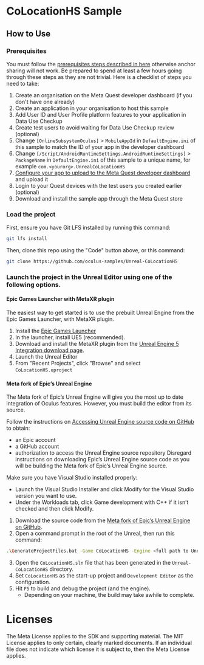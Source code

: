 # CoLocationHS Sample


## How to Use

### Prerequisites

You must follow the [prerequisites steps described in here](https://developers.meta.com/horizon/documentation/unreal/unreal-spatial-anchors-sharing#prerequisites) otherwise anchor sharing will not work. Be prepared to spend at least a few hours going through these steps as they are not trivial. Here is a checklist of steps you need to take:

1. Create an organisation on the Meta Quest developer dashboard (if you don't have one already)
2. Create an application in your organisation to host this sample
3. Add User ID and User Profile platform features to your application in Data Use Checkup
4. Create test users to avoid waiting for Data Use Checkup review (optional)
5. Change `[OnlineSubsystemOculus]` > `MobileAppId` in `DefaultEngine.ini` of this sample to match the ID of your app in the developer dashboard
6. Change `[/Script/AndroidRuntimeSettings.AndroidRuntimeSettings]` > `PackageName` in `DefaultEngine.ini` of this sample to a unique name, for example `com.<yourorg>.UnrealCoLocationHS`
7. [Configure your app to upload to the Meta Quest developer dashboard](https://developers.meta.com/horizon/documentation/unreal/unreal-platform-tool) and upload it
8. Login to your Quest devices with the test users you created earlier (optional)
9. Download and install the sample app through the Meta Quest store

### Load the project

First, ensure you have Git LFS installed by running this command:
```sh
git lfs install
```

Then, clone this repo using the "Code" button above, or this command:
```sh
git clone https://github.com/oculus-samples/Unreal-CoLocationHS
```

### Launch the project in the Unreal Editor using one of the following options.

#### Epic Games Launcher with MetaXR plugin

The easiest way to get started is to use the prebuilt Unreal Engine from the Epic Games Launcher, with MetaXR plugin.

1. Install the [Epic Games Launcher](https://www.epicgames.com/store/en-US/download)
2. In the launcher, install UE5 (recommended).
3. Download and install the MetaXR plugin from the [Unreal Engine 5 Integration download page](https://developer.oculus.com/downloads/package/unreal-engine-5-integration).
4. Launch the Unreal Editor
5. From "Recent Projects", click "Browse" and select `CoLocationHS.uproject`

#### Meta fork of Epic’s Unreal Engine

The Meta fork of Epic’s Unreal Engine will give you the most up to date integration of Oculus features. However, you must build the editor from its source.

Follow the instructions on [Accessing Unreal Engine source code on GitHub](https://www.unrealengine.com/en-US/ue-on-github) to obtain:
- an Epic account
- a GitHub account
- authorization to access the Unreal Engine source repository
Disregard instructions on downloading Epic’s Unreal Engine source code as you will be building the Meta fork of Epic’s Unreal Engine source.

Make sure you have Visual Studio installed properly:
- Launch the Visual Studio Installer and click Modify for the Visual Studio version you want to use.
- Under the Workloads tab, click Game development with C++ if it isn’t checked and then click Modify.

1. Download the source code from the [Meta fork of Epic’s Unreal Engine on GitHub](https://github.com/Oculus-VR/UnrealEngine).
2. Open a command prompt in the root of the Unreal, then run this command:
```sh
.\GenerateProjectFiles.bat -Game CoLocationHS -Engine <full path to Unreal-CoLocationHS directory>\CoLocationHS.uproject
```
3. Open the `CoLocationHS.sln` file that has been generated in the `Unreal-CoLocationHS` directory.
4. Set `CoLocationHS` as the start-up project and `Development Editor` as the configuration.
5. Hit `F5` to build and debug the project (and the engine).
    - Depending on your machine, the build may take awhile to complete.

# Licenses
The Meta License applies to the SDK and supporting material. The MIT License applies to only certain, clearly marked documents. If an individual file does not indicate which license it is subject to, then the Meta License applies.
